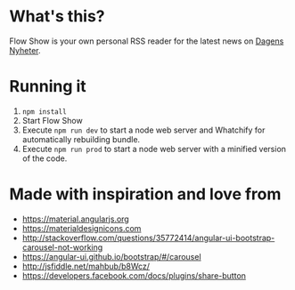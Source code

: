 # What's this?
Flow Show is your own personal RSS reader for the latest news on [Dagens Nyheter](https://www.dn.se).

# Running it
1. `npm install`
2. Start Flow Show
  1. Execute `npm run dev` to start a node web server and Whatchify for automatically rebuilding bundle.
  2. Execute `npm run prod` to start a node web server with a minified version of the code.

# Made with inspiration and love from
- https://material.angularjs.org
- https://materialdesignicons.com
- http://stackoverflow.com/questions/35772414/angular-ui-bootstrap-carousel-not-working
- https://angular-ui.github.io/bootstrap/#/carousel
- http://jsfiddle.net/mahbub/b8Wcz/
- https://developers.facebook.com/docs/plugins/share-button
